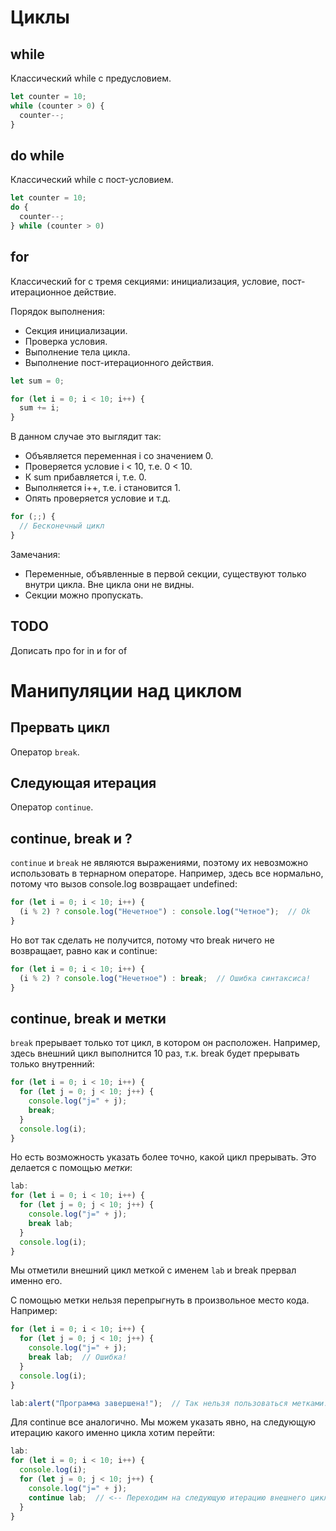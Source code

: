 # Циклы

## while

Классический while с предусловием.

```javascript
let counter = 10;
while (counter > 0) {
  counter--;
}
```

## do while

Классический while с пост-условием.

```javascript
let counter = 10;
do {
  counter--;
} while (counter > 0)
```

## for

Классический for с тремя секциями: инициализация, условие, пост-итерационное действие.

Порядок выполнения:

* Секция инициализации.
* Проверка условия.
* Выполнение тела цикла.
* Выполнение пост-итерационного действия.

```javascript
let sum = 0;

for (let i = 0; i < 10; i++) {
  sum += i;
}
```

В данном случае это выглядит так:

* Объявляется переменная i со значением 0.
* Проверяется условие i < 10, т.е. 0 < 10.
* К sum прибавляется i, т.е. 0.
* Выполняется i++, т.е. i становится 1.
* Опять проверяется условие и т.д.

```javascript
for (;;) {
  // Бесконечный цикл
}
```

Замечания:

* Переменные, объявленные в первой секции, существуют только внутри цикла. Вне цикла они не видны.
* Секции можно пропускать.

## TODO

Дописать про for in и for of

# Манипуляции над циклом

## Прервать цикл

Оператор `break`.

## Следующая итерация

Оператор `continue`.

## continue, break и ?

`continue` и `break` не являются выражениями, поэтому их невозможно использовать в тернарном операторе. Например, здесь все нормально, потому что вызов console.log возвращает undefined:

```javascript
for (let i = 0; i < 10; i++) {
  (i % 2) ? console.log("Нечетное") : console.log("Четное");  // Ok
}
```

Но вот так сделать не получится, потому что break ничего не возвращает, равно как и continue:

```javascript
for (let i = 0; i < 10; i++) {
  (i % 2) ? console.log("Нечетное") : break;  // Ошибка синтаксиса!
}
```

## continue, break и метки

`break` прерывает только тот цикл, в котором он расположен. Например, здесь внешний цикл выполнится 10 раз, т.к. break будет прерывать только внутренний:

```javascript
for (let i = 0; i < 10; i++) {
  for (let j = 0; j < 10; j++) {
    console.log("j=" + j);
    break;
  }
  console.log(i);
}
```

Но есть возможность указать более точно, какой цикл прерывать. Это делается с помощью *метки*:

```javascript
lab:
for (let i = 0; i < 10; i++) {
  for (let j = 0; j < 10; j++) {
    console.log("j=" + j);
    break lab;
  }
  console.log(i);
}
```

Мы отметили внешний цикл меткой с именем `lab` и break прервал именно его.

С помощью метки нельзя перепрыгнуть в произвольное место кода. Например:

```javascript
for (let i = 0; i < 10; i++) {
  for (let j = 0; j < 10; j++) {
    console.log("j=" + j);
    break lab;  // Ошибка!
  }
  console.log(i);
}

lab:alert("Программа завершена!");  // Так нельзя пользоваться метками.
```

Для continue все аналогично. Мы можем указать явно, на следующую итерацию какого именно цикла хотим перейти:

```javascript
lab:
for (let i = 0; i < 10; i++) {
  console.log(i);
  for (let j = 0; j < 10; j++) {
    console.log("j=" + j);
    continue lab;  // <-- Переходим на следующую итерацию внешнего цикла, а не внутреннего.
  }
}
```

